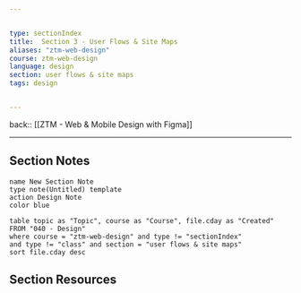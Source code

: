 ```yaml
---


type: sectionIndex
title:  Section 3 - User Flows & Site Maps
aliases: "ztm-web-design"
course: ztm-web-design
language: design
section: user flows & site maps
tags: design


---
```

back:: [[ZTM - Web & Mobile Design with Figma]]

---


## Section Notes

```button
name New Section Note
type note(Untitled) template
action Design Note
color blue
```


```dataview
table topic as "Topic", course as "Course", file.cday as "Created" 
FROM "040 - Design"
where course = "ztm-web-design" and type != "sectionIndex"
and type != "class" and section = "user flows & site maps"
sort file.cday desc
```





## Section Resources